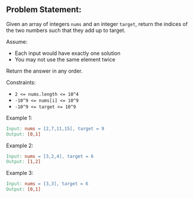 ## Problem Statement:

Given an array of integers `nums` and an integer `target`, return the indices of the two numbers such that they add up to target.

Assume:

- Each input would have exactly one solution
- You may not use the same element twice

Return the answer in any order.

Constraints:

- `2 <= nums.length <= 10^4`
- `-10^9 <= nums[i] <= 10^9`
- `-10^9 <= target <= 10^9`

Example 1:

```makefile
Input: nums = [2,7,11,15], target = 9
Output: [0,1]
```

Example 2:

```makefile
Input: nums = [3,2,4], target = 6
Output: [1,2]
```

Example 3:

```makefile
Input: nums = [3,3], target = 6
Output: [0,1]
```
